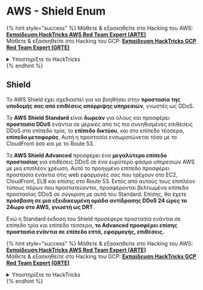 # AWS - Shield Enum

{% hint style="success" %}
Μάθετε & εξασκηθείτε στο Hacking του AWS:<img src="/.gitbook/assets/image.png" alt="" data-size="line">[**Εκπαίδευση HackTricks AWS Red Team Expert (ARTE)**](https://training.hacktricks.xyz/courses/arte)<img src="/.gitbook/assets/image.png" alt="" data-size="line">\
Μάθετε & εξασκηθείτε στο Hacking του GCP: <img src="/.gitbook/assets/image (2).png" alt="" data-size="line">[**Εκπαίδευση HackTricks GCP Red Team Expert (GRTE)**<img src="/.gitbook/assets/image (2).png" alt="" data-size="line">](https://training.hacktricks.xyz/courses/grte)

<details>

<summary>Υποστηρίξτε το HackTricks</summary>

* Ελέγξτε τα [**σχέδια συνδρομής**](https://github.com/sponsors/carlospolop)!
* **Εγγραφείτε** 💬 [**στην ομάδα Discord**](https://discord.gg/hRep4RUj7f) ή στην [**ομάδα telegram**](https://t.me/peass) ή **ακολουθήστε** μας στο **Twitter** 🐦 [**@hacktricks\_live**](https://twitter.com/hacktricks\_live)**.**
* **Μοιραστείτε κόλπα χάκινγκ υποβάλλοντας PRs** στα αποθετήρια [**HackTricks**](https://github.com/carlospolop/hacktricks) και [**HackTricks Cloud**](https://github.com/carlospolop/hacktricks-cloud).

</details>
{% endhint %}

## Shield

Το AWS Shield έχει σχεδιαστεί για να βοηθήσει στην **προστασία της υποδομής σας από επιθέσεις απόρριψης υπηρεσιών**, γνωστές ως DDoS.

Το **AWS Shield Standard** είναι **δωρεάν** για όλους και προσφέρει **προστασία DDoS** ενάντια σε μερικές από τις πιο συνηθισμένες επιθέσεις DDoS στο επίπεδο τρία, το **επίπεδο δικτύου**, και στο επίπεδο τέσσερα, **επίπεδο μεταφοράς**. Αυτή η προστασία ενσωματώνεται τόσο με το CloudFront όσο και με το Route 53.

Το **AWS Shield Advanced** προσφέρει ένα **μεγαλύτερο επίπεδο προστασίας** για επιθέσεις DDoS σε ένα ευρύτερο φάσμα υπηρεσιών AWS με μια επιπλέον χρέωση. Αυτό το προηγμένο επίπεδο προσφέρει προστασία ενάντια στις web εφαρμογές σας που τρέχουν στο EC2, CloudFront, ELB και επίσης στο Route 53. Εκτός από αυτούς τους επιπλέον τύπους πόρων που προστατεύονται, προσφέρονται βελτιωμένα επίπεδα προστασίας DDoS σε σύγκριση με αυτά του Standard. Επίσης, θα έχετε **πρόσβαση σε μια εξειδικευμένη ομάδα αντίδρασης DDoS 24 ώρες το 24ωρο στο AWS, γνωστή ως DRT**.

Ενώ η Standard έκδοση του Shield προσέφερε προστασία ενάντια σε επίπεδο τρία και επίπεδο τέσσερα, **το Advanced προσφέρει επίσης προστασία ενάντια σε επίπεδο επτά, εφαρμογής, επιθέσεις.**

{% hint style="success" %}
Μάθετε & εξασκηθείτε στο Hacking του AWS:<img src="/.gitbook/assets/image.png" alt="" data-size="line">[**Εκπαίδευση HackTricks AWS Red Team Expert (ARTE)**](https://training.hacktricks.xyz/courses/arte)<img src="/.gitbook/assets/image.png" alt="" data-size="line">\
Μάθετε & εξασκηθείτε στο Hacking του GCP: <img src="/.gitbook/assets/image (2).png" alt="" data-size="line">[**Εκπαίδευση HackTricks GCP Red Team Expert (GRTE)**<img src="/.gitbook/assets/image (2).png" alt="" data-size="line">](https://training.hacktricks.xyz/courses/grte)

<details>

<summary>Υποστηρίξτε το HackTricks</summary>

* Ελέγξτε τα [**σχέδια συνδρομής**](https://github.com/sponsors/carlospolop)!
* **Εγγραφείτε** 💬 [**στην ομάδα Discord**](https://discord.gg/hRep4RUj7f) ή στην [**ομάδα telegram**](https://t.me/peass) ή **ακολουθήστε** μας στο **Twitter** 🐦 [**@hacktricks\_live**](https://twitter.com/hacktricks\_live)**.**
* **Μοιραστείτε κόλπα χάκινγκ υποβάλλοντας PRs** στα αποθετήρια [**HackTricks**](https://github.com/carlospolop/hacktricks) και [**HackTricks Cloud**](https://github.com/carlospolop/hacktricks-cloud).

</details>
{% endhint %}
